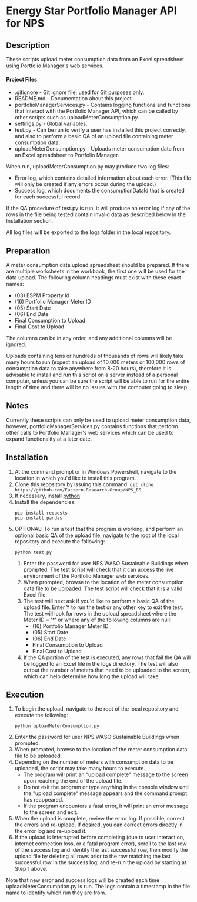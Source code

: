 # Energy Star Portfolio Manager API for NPS

## Description
These scripts upload meter consumption data from an Excel spreadsheet using Portfolio Manager's web services. 

#### Project Files
* .gitignore - Git ignore file; used for Git purposes only. 
* README.md - Documentation about this project. 
* portfolioManagerServices.py - Contains logging functions and functions that interact with the Portfolio Manager API, which can be called by other scripts such as uploadMeterConsumption.py.
* settings.py - Global variables.
* test.py - Can be run to verify a user has installed this project correctly, and also to perform a basic QA of an upload file containing meter consumption data. 
* uploadMeterConsumption.py - Uploads meter consumption data from an Excel spreadsheet to Portfolio Manager. 

When run, uploadMeterConsumption.py may produce two log files: 
* Error log, which contains detailed information about each error. (This file will only be created if any errors occur during the upload.)
* Success log, which documents the consumptionDataId that is created for each successful record. 

If the QA procedure of test.py is run, it will produce an error log if any of the rows in the file being tested contain invalid data as described below in the Installation section.

All log files will be exported to the logs folder in the local repository. 

## Preparation
A meter consumption data upload spreadsheet should be prepared. If there are multiple worksheets in the workbook, the first one will be used for the data upload. The following column headings must exist with these exact names:
* (03) ESPM Property Id
* (16) Portfolio Manager Meter ID
* (05) Start Date
* (06) End Date
* Final Consumption to Upload
* Final Cost to Upload

The columns can be in any order, and any additional columns will be ignored. 

Uploads containing tens or hundreds of thousands of rows will likely take many hours to run (expect an upload of 10,000 meters or 100,000 rows of consumption data to take anywhere from 8-20 hours), therefore it is advisable to install and run this script on a server instead of a personal computer, unless you can be sure the script will be able to run for the entire length of time and there will be no issues with the computer going to sleep. 

## Notes
Currently these scripts can only be used to upload meter consumption data, however, portfolioManagerServices.py contains functions that perform other calls to Portfolio Manager's web services which can be used to expand functionality at a later date. 

## Installation
1. At the command prompt or in Windows Powershell, navigate to the location in which you'd like to install this program. 
1. Clone this repository by issuing this command: ```git clone https://github.com/Eastern-Research-Group/NPS_ES```
1. If necessary, install [python](https://www.python.org/downloads/)
1. Install the dependencies:
    ```
    pip install requests
    pip install pandas
    ```
1. OPTIONAL: To run a test that the program is working, and perform an optional basic QA of the upload file, navigate to the root of the local repository and execute the following: 
    ```
    python test.py
    ``` 
    1. Enter the password for user NPS WASO Sustainable Buildings when prompted. The test script will check that it can access the live environment of the Portfolio Manager web services. 
    1. When prompted, browse to the location of the meter consumption data file to be uploaded. The test script will check that it is a valid Excel file.
    1. The test will next ask if you'd like to perform a basic QA of the upload file. Enter Y to run the test or any other key to exit the test. The test will look for rows in the upload spreadsheet where the Meter ID = '\*' or where any of the following columns are null:
        * (16) Portfolio Manager Meter ID
        * (05) Start Date
        * (06) End Date
        * Final Consumption to Upload
        * Final Cost to Upload
    1. If the QA portion of the test is executed, any rows that fail the QA will be logged to an Excel file in the logs directory. The test will also output the number of meters that need to be uploaded to the screen, which can help determine how long the upload will take. 

## Execution
1. To begin the upload, navigate to the root of the local repository and execute the following: 
    ```
    python uploadMeterConsumption.py
    ```
1. Enter the password for user NPS WASO Sustainable Buildings when prompted. 
1. When prompted, browse to the location of the meter consumption data file to be uploaded.
1. Depending on the number of meters with consumption data to be uploaded, the script may take many hours to execute. 
    * The program will print an "upload complete" message to the screen upon reaching the end of the upload file.
    * Do not exit the program or type anything in the console window until the "upload complete" message appears and the command prompt has reappeared. 
    * If the program encounters a fatal error, it will print an error message to the screen and exit. 
1. When the upload is complete, review the error log. If possible, correct the errors and re-upload. If desired, you can correct errors directly in the error log and re-upload it.
1. If the upload is interrupted before completing (due to user interaction, internet connection loss, or a fatal program error), scroll to the last row of the success log and identify the last successful row, then modify the upload file by deleting all rows prior to the row matching the last successful row in the success log, and re-run the upload by starting at Step 1 above. 

Note that new error and success logs will be created each time uploadMeterConsumption.py is run. The logs contain a timestamp in the file name to identify which run they are from. 


    
    